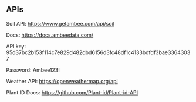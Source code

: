 ## APIs

Soil API: https://www.getambee.com/api/soil

Docs: https://docs.ambeedata.com/

API key: 95d37bc2b153f114c7e829d482dbd6156d3fc48df1c4133bdfdf3bae33643037

Password: Ambee123!

Weather API: https://openweathermap.org/api

Plant ID Docs: https://github.com/Plant-id/Plant-id-API
